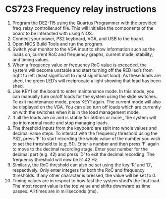 # CS723 Frequency relay instructions
 
1. Program the DE2-115 using the Quartus Programmer with the provided freq_relay_controller.sof file. This will initialise the components of the board to be interacted with using NiOS.
2. Connect your power, PS2 keyboard, VGA, and USB to the board.
3. Open NiOS Build Tools and run the program.
4. Switch your monitor to the VGA input to show information such as the loads on, current RoC and frequency graphs, current mode, stability, and timing values.
5. When a frequency value or frequency RoC value is exceeded, the system will become unstable and start turning off the RED led’s from right to left (least significant to most significant load). As these loads are shed, the green LED’s will reciprocate a light showing that load has been shed.
6. Use KEY1 on the board to enter maintenance mode. In this mode, you can manually turn on/off loads for the system using the slide switches.. To exit maintenance mode, press KEY1 again. The current mode will also be displayed on the VGA. You can also turn off loads which are currently on with the switches when it is in the load management mode.
7. If all the loads are on and is stable for 500ms or more,, the system will go into normal mode and stop managing loads.
8. The threshold inputs from the keyboard are split into whole values and decimal value steps. To interact with the frequency threshold using the PS2, press ‘F’ to start recording the whole value of the number you wish to set the threshold to (e.g. 51). Enter a number and then press ‘F’ again to move to the decimal recording stage. Enter your number for the decimal part (e.g. 42) and press ‘D’ to exit the decimal recording. The frequency threshold will now be 51.42 Hz. 
9. Similarly, the RoC threshold can also be set using the key ‘R’ and ‘D’, respectively. Only enter integers for both the RoC and frequency thresholds. If any other character is pressed, the value will be set to 0.
10. Timing values are in respect to how fast the system shed’s the first load. The most recent value is the top value and shifts downward as time passes. All times are in milliseconds (ms).
